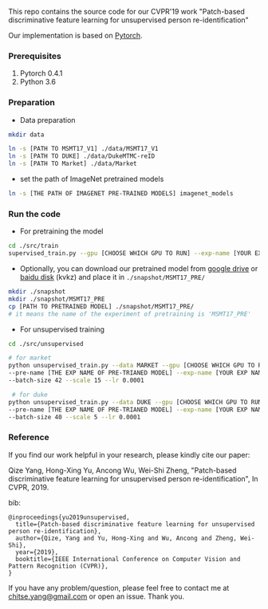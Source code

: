 
This repo contains the source code for our CVPR'19 work
"Patch-based discriminative feature learning for unsupervised person re-identification"

Our implementation is based on [Pytorch](https://pytorch.org/).


### Prerequisites
1. Pytorch 0.4.1
2. Python 3.6



### Preparation
 
- Data preparation

```bash {.line-numbers}
mkdir data

ln -s [PATH TO MSMT17_V1] ./data/MSMT17_V1
ln -s [PATH TO DUKE] ./data/DukeMTMC-reID
ln -s [PATH TO Market] ./data/Market
```

- set the path of ImageNet pretrained models
```bash {.line-numbers}
ln -s [THE PATH OF IMAGENET PRE-TRAINED MODELS] imagenet_models
```
### Run the code
- For pretraining the model
```bash {.line-numbers}
cd ./src/train
supervised_train.py --gpu [CHOOSE WHICH GPU TO RUN] --exp-name [YOUR EXP NAME]
```
- Optionally, you can download our pretrained model from [google drive](https://drive.google.com/file/d/1KKzR0CoGPmEq00Aw-evH5odOAlwxuwX8/view?usp=sharing) or [baidu disk](https://pan.baidu.com/s/17uy7VnBa037f5luMG7cGzw) (kvkz)
and place it in `./snapshot/MSMT17_PRE/`

```bash
mkdir ./snapshot
mkdir ./snapshot/MSMT17_PRE
cp [PATH TO PRETRAINED MODEL] ./snapshot/MSMT17_PRE/
# it means the name of the experiment of pretraining is 'MSMT17_PRE'  
```

- For unsupervised training
```bash {.line-numbers}
cd ./src/unsupervised

# for market
python unsupervised_train.py --data MARKET --gpu [CHOOSE WHICH GPU TO RUN] \
--pre-name [THE EXP NAME OF PRE-TRIANED MODEL] --exp-name [YOUR EXP NAME] \
--batch-size 42 --scale 15 --lr 0.0001 

 # for duke
python unsupervised_train.py --data DUKE --gpu [CHOOSE WHICH GPU TO RUN] \
--pre-name [THE EXP NAME OF PRE-TRIANED MODEL] --exp-name [YOUR EXP NAME] \
--batch-size 40 --scale 5 --lr 0.0001 

```


### Reference

If you find our work helpful in your research,
please kindly cite our paper:

Qize Yang, Hong-Xing Yu, Ancong Wu, Wei-Shi Zheng, "Patch-based discriminative feature 
learning for unsupervised person re-identification",
In CVPR, 2019.

bib:
```
@inproceedings{yu2019unsupervised,
  title={Patch-based discriminative feature learning for unsupervised person re-identification},
  author={Qize, Yang and Yu, Hong-Xing and Wu, Ancong and Zheng, Wei-Shi},
  year={2019},
  booktitle={IEEE International Conference on Computer Vision and Pattern Recognition (CVPR)},
}
```

If you have any problem/question, please feel free to contact me at chitse.yang@gmail.com
or open an issue. Thank you.
